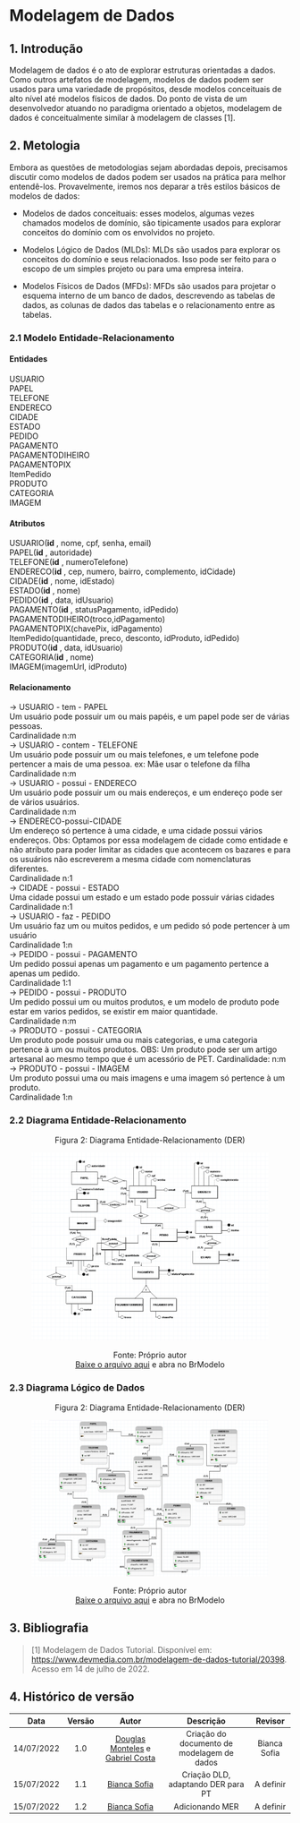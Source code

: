 # Modelagem de Dados

## 1. Introdução
Modelagem de dados é o ato de explorar estruturas orientadas a dados. Como outros artefatos de modelagem, modelos de dados podem ser usados para uma variedade de propósitos, desde modelos conceituais de alto nível até modelos físicos de dados. Do ponto de vista de um desenvolvedor atuando no paradigma orientado a objetos, modelagem de dados é conceitualmente similar à modelagem de classes [1].

## 2. Metologia
Embora as questões de metodologias sejam abordadas depois, precisamos discutir como modelos de dados podem ser usados na prática para melhor entendê-los. Provavelmente, iremos nos deparar a três estilos básicos de modelos de dados:

- Modelos de dados conceituais: esses modelos, algumas vezes chamados modelos de domínio, são tipicamente usados para explorar conceitos do domínio com os envolvidos no projeto.
  
- Modelos Lógico de Dados (MLDs): MLDs são usados para explorar os conceitos do domínio e seus relacionados. Isso pode ser feito para o escopo de um simples projeto ou para uma empresa inteira. 

- Modelos Físicos de Dados (MFDs): MFDs são usados para projetar o esquema interno de um banco de dados, descrevendo as tabelas de dados, as colunas de dados das tabelas e o relacionamento entre as tabelas. 

### 2.1 Modelo Entidade-Relacionamento
  
#### Entidades

USUARIO
<br>
PAPEL
<br>
TELEFONE
<br>
ENDERECO
<br>
CIDADE
<br>
ESTADO
<br>
PEDIDO
<br>
PAGAMENTO
<br>
PAGAMENTODIHEIRO
<br>
PAGAMENTOPIX
<br>
ItemPedido
<br>
PRODUTO
<br>
CATEGORIA
<br>
IMAGEM

#### Atributos

USUARIO(**id** , nome, cpf, senha, email)
<br>
PAPEL(**id** , autoridade)
<br>
TELEFONE(**id** , numeroTelefone)
<br>
ENDERECO(**id** , cep, numero, bairro, complemento, idCidade)
<br>
CIDADE(**id** , nome, idEstado)
<br>
ESTADO(**id** , nome)
<br>
PEDIDO(**id** , data, idUsuario)
<br>
PAGAMENTO(**id** , statusPagamento, idPedido)
<br>
PAGAMENTODIHEIRO(troco,idPagamento)
<br>
PAGAMENTOPIX(chavePix, idPagamento)
<br>
ItemPedido(quantidade, preco, desconto, idProduto, idPedido)
<br>
PRODUTO(**id** , data, idUsuario)
<br>
CATEGORIA(**id** , nome)
<br>
IMAGEM(imagemUrl, idProduto)
<br>

#### Relacionamento

-> USUARIO - tem - PAPEL
<br>
Um usuário pode possuir um ou mais papéis, e um papel pode ser de várias pessoas.
<br>
Cardinalidade n:m
<br>
-> USUARIO - contem - TELEFONE
<br>
Um usuário pode possuir um ou mais telefones, e um telefone pode pertencer a mais de uma pessoa. ex: Mãe usar o telefone da filha
<br>
Cardinalidade n:m
<br>
-> USUARIO - possui - ENDERECO
<br>
Um usuário pode possuir um ou mais endereços, e um endereço pode ser de vários usuários.
<br>
Cardinalidade n:m
<br>
-> ENDERECO-possui-CIDADE
<br>
Um endereço só pertence à uma cidade, e uma cidade possui vários endereços.
Obs: Optamos por essa modelagem de cidade como entidade e não atributo para poder limitar as cidades que acontecem
os bazares e para os usuários não escreverem a mesma cidade com nomenclaturas diferentes.
<br>
Cardinalidade n:1
<br>
-> CIDADE - possui - ESTADO
<br>
Uma cidade possui um estado e um estado pode possuir várias cidades
<br>
Cardinalidade n:1
<br>
-> USUARIO - faz - PEDIDO
<br>
Um usuário faz um ou muitos pedidos, e um pedido só pode pertencer à um  usuário
<br>
Cardinalidade 1:n
<br>
-> PEDIDO - possui - PAGAMENTO
<br>
Um pedido possui apenas um pagamento e um pagamento pertence a apenas um pedido. 
<br>
Cardinalidade 1:1
<br>
-> PEDIDO - possui - PRODUTO
<br>
Um pedido possui um ou muitos produtos, e um modelo de produto pode estar em varios pedidos, se existir em maior quantidade.
<br>
Cardinalidade n:m
<br>
-> PRODUTO - possui - CATEGORIA
<br>
Um produto pode possuir uma ou mais categorias, e uma categoria pertence à um ou muitos produtos. OBS: 
Um produto pode ser um artigo artesanal ao mesmo tempo que é um acessório de PET.
Cardinalidade: n:m
<br>
-> PRODUTO - possui - IMAGEM
<br>
Um produto possui uma ou mais imagens e uma imagem só pertence à um produto.
<br>
Cardinalidade 1:n

### 2.2 Diagrama Entidade-Relacionamento

<figure>
  <figcaption style="text-align: center !important">
    Figura 2: Diagrama Entidade-Relacionamento (DER)
  </figcaption>

  ![Diagrama de Classes](../img/Diagramas/DER.png)

  <figcaption style="text-align: center !important">
    Fonte: Próprio autor<br>
    <a href="../../docs/img/Diagramas/DiagramaEntidadeRelacionamento.brM3" download>Baixe o arquivo aqui</a> e abra no BrModelo
  </figcaption>
</figure>

### 2.3 Diagrama Lógico de Dados
<figure>
  <figcaption style="text-align: center !important">
    Figura 2: Diagrama Entidade-Relacionamento (DER)
  </figcaption>

  ![Diagrama de Classes](../img/Diagramas/DLD.png)

  <figcaption style="text-align: center !important">
    Fonte: Próprio autor<br>
    <a href="../../docs/img/Diagramas/DiagramaLogicoDados.brM3" download>Baixe o arquivo aqui</a> e abra no BrModelo
  </figcaption>
</figure>



## 3. Bibliografia

> [1] Modelagem de Dados Tutorial. Disponível em: <https://www.devmedia.com.br/modelagem-de-dados-tutorial/20398>. Acesso em 14 de julho de 2022.

## 4. Histórico de versão
| Data | Versão | Autor | Descrição | Revisor |
| :-: | :-: | :-: | :-: | :-: |
| 14/07/2022 | 1.0 | [Douglas Monteles](https://github.com/DouglasMonteles) e [Gabriel Costa](https://github.com/GabrielCostaDeOliveira) | Criação do documento de modelagem de dados |Bianca Sofia |
| 15/07/2022 | 1.1 | [Bianca Sofia](https://github.com/biancasofia)| Criação DLD, adaptando DER para PT | A definir |
| 15/07/2022 | 1.2 | [Bianca Sofia](https://github.com/biancasofia)| Adicionando MER | A definir |
